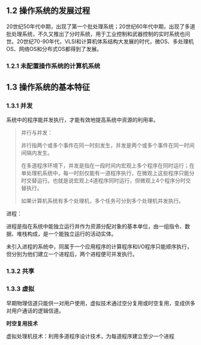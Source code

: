 ## 1.2 操作系统的发展过程

20世纪50年代中期，出现了第一个批处理系统；20世纪60年代中期，出现了多道批处理系统，不久又推出了分时系统，用于工业控制和武器控制的实时系统也问世。20世纪70-90年代，VLSI和计算机体系结构大发展的时代，微OS、多处理机OS、网络OS和分布式OS都得到了发展。

### 1.2.1 未配置操作系统的计算机系统

## 1.3 操作系统的基本特征

### 1.3.1 并发

系统中的程序能并发执行，才能有效地提高系统中资源的利用率。

> 并行与并发：
>
> 并行指两个或多个事件在同一时刻发生，并发是两个或多个事件在同一时间间隔内发生。
>
> 在多道程序环境下，并发是指在一段时间内宏观上多个程序在同时运行；在单处理机系统中，每一时刻仅能有一道程序执行，在微观上这些程序只能分时交替运行。也就是说宏观上4道程序同时运行，但微观上4个程序分时交替执行。
>
> 如果计算机系统有多个处理机，多个任务可分到多个处理机并发执行。

进程：

进程是指在系统中能独立运行并作为资源分配对象的基本单位，由一组指令、数据、堆栈构成，是一个能独立运行的活动实体。

未引入进程的系统中，同属于一个应用程序的计算程序和I/O程序只能顺序执行，但分别为他们建立一个进程后，两个进程便可并发执行。

### 1.3.2 共享

### 1.3.3 虚拟

早期物理信道只能供一对用户使用，虚拟技术通过空分复用或时空复用，变成供多对用户通话的逻辑信道。

**时空复用技术**

虚拟处理机技术：利用多道程序设计技术，为每道程序建立至少一个进程